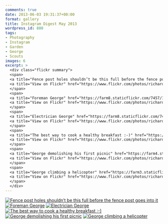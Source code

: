 ```yaml
---
comments: true
date: 2013-06-03 19:31:37+00:00
format: gallery
title: Instagram Digest May 2013
wordpress_id: 880
tags:
- Photography
- Instagram
- Garden
- George
- Scouts
images: 6
excerpt: >
  <div class="flickr summary">
  <span>
  <a title="Fence post holes shouldn’t be this full before the fence post goes into it" href="https://farm8.staticflickr.com/7446/13103822873_4514182266_b.jpg" class="image cboxElement"><img src="https://farm8.staticflickr.com/7446/13103822873_4514182266_q.jpg" alt="Fence post holes shouldn’t be this full before the fence post goes into it"></a>
  <a title="View on Flickr" href="https://www.flickr.com/photos/richard-perry/13103822873/" class="flickrlink"> </a>
  </span>
  <span>
  <a title="Foreman George" href="https://farm8.staticflickr.com/7457/13103984784_6502c9d283_b.jpg" class="image cboxElement"><img src="https://farm8.staticflickr.com/7457/13103984784_6502c9d283_q.jpg" alt="Foreman George"></a>
  <a title="View on Flickr" href="https://www.flickr.com/photos/richard-perry/13103984784/" class="flickrlink"> </a>
  </span>
  <span>
  <a title="Electrician George" href="https://farm8.staticflickr.com/7446/13103981864_04e570fcf3_b.jpg" class="image cboxElement"><img src="https://farm8.staticflickr.com/7446/13103981864_04e570fcf3_q.jpg" alt="Electrician George"></a>
  <a title="View on Flickr" href="https://www.flickr.com/photos/richard-perry/13103981864/" class="flickrlink"> </a>
  </span>
  <span>
  <a title="The best way to cook a healthy breakfast :-)" href="https://farm4.staticflickr.com/3750/13103814993_ee816ca947_b.jpg" class="image cboxElement"><img src="https://farm4.staticflickr.com/3750/13103814993_ee816ca947_q.jpg" alt="The best way to cook a healthy breakfast :-)"></a>
  <a title="View on Flickr" href="https://www.flickr.com/photos/richard-perry/13103814993/" class="flickrlink"> </a>
  </span>
  <span>
  <a title="George demolishing his first picnic" href="https://farm4.staticflickr.com/3798/13103707945_8c345b7149_b.jpg" class="image cboxElement"><img src="https://farm4.staticflickr.com/3798/13103707945_8c345b7149_q.jpg" alt="George demolishing his first picnic"></a>
  <a title="View on Flickr" href="https://www.flickr.com/photos/richard-perry/13103707945/" class="flickrlink"> </a>
  </span>
  <span>
  <a title="George climbing a helicopter" href="https://farm3.staticflickr.com/2039/13103806123_dc361b2a1d_b.jpg" class="image cboxElement"><img src="https://farm3.staticflickr.com/2039/13103806123_dc361b2a1d_q.jpg" alt="George climbing a helicopter"></a>
  <a title="View on Flickr" href="https://www.flickr.com/photos/richard-perry/13103806123/" class="flickrlink"> </a>
  </span>
  </div>
---
```


<div class="flickr gallery">
<span>
<a title="Fence post holes shouldn’t be this full before the fence post goes into it" href="https://farm8.staticflickr.com/7446/13103822873_4514182266_b.jpg" class="image cboxElement"><img src="https://farm8.staticflickr.com/7446/13103822873_4514182266_q.jpg" alt="Fence post holes shouldn’t be this full before the fence post goes into it"></a>
<a title="View on Flickr" href="https://www.flickr.com/photos/richard-perry/13103822873/" class="flickrlink"> </a>
</span>
<span>
<a title="Foreman George" href="https://farm8.staticflickr.com/7457/13103984784_6502c9d283_b.jpg" class="image cboxElement"><img src="https://farm8.staticflickr.com/7457/13103984784_6502c9d283_q.jpg" alt="Foreman George"></a>
<a title="View on Flickr" href="https://www.flickr.com/photos/richard-perry/13103984784/" class="flickrlink"> </a>
</span>
<span>
<a title="Electrician George" href="https://farm8.staticflickr.com/7446/13103981864_04e570fcf3_b.jpg" class="image cboxElement"><img src="https://farm8.staticflickr.com/7446/13103981864_04e570fcf3_q.jpg" alt="Electrician George"></a>
<a title="View on Flickr" href="https://www.flickr.com/photos/richard-perry/13103981864/" class="flickrlink"> </a>
</span>
<span>
<a title="The best way to cook a healthy breakfast :-)" href="https://farm4.staticflickr.com/3750/13103814993_ee816ca947_b.jpg" class="image cboxElement"><img src="https://farm4.staticflickr.com/3750/13103814993_ee816ca947_q.jpg" alt="The best way to cook a healthy breakfast :-)"></a>
<a title="View on Flickr" href="https://www.flickr.com/photos/richard-perry/13103814993/" class="flickrlink"> </a>
</span>
<span>
<a title="George demolishing his first picnic" href="https://farm4.staticflickr.com/3798/13103707945_8c345b7149_b.jpg" class="image cboxElement"><img src="https://farm4.staticflickr.com/3798/13103707945_8c345b7149_q.jpg" alt="George demolishing his first picnic"></a>
<a title="View on Flickr" href="https://www.flickr.com/photos/richard-perry/13103707945/" class="flickrlink"> </a>
</span>
<span>
<a title="George climbing a helicopter" href="https://farm3.staticflickr.com/2039/13103806123_dc361b2a1d_b.jpg" class="image cboxElement"><img src="https://farm3.staticflickr.com/2039/13103806123_dc361b2a1d_q.jpg" alt="George climbing a helicopter"></a>
<a title="View on Flickr" href="https://www.flickr.com/photos/richard-perry/13103806123/" class="flickrlink"> </a>
</span>
</div>